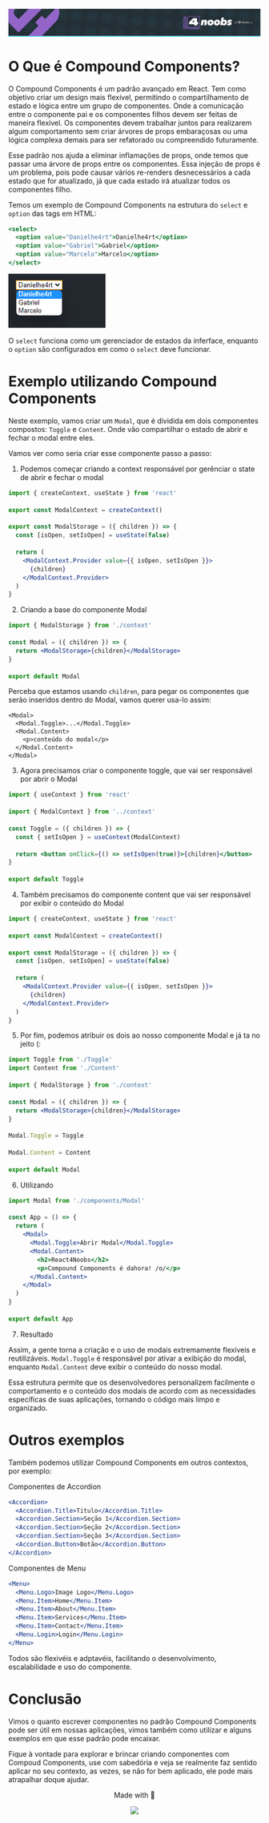 <p align="center">
<a href="https://github.com/he4rt/4noobs" target="_blank">
<img src="../../assets/global/header-4noobs.svg">
</a>
</p>

# O Que é Compound Components?

O Compound Components é um padrão avançado em React.
Tem como objetivo criar um design mais flexível, permitindo o compartilhamento de estado e lógica entre um grupo de componentes. Onde a comunicação entre o componente pai e os componentes filhos devem ser feitas de maneira flexível. Os componentes devem trabalhar juntos para realizarem algum comportamento sem criar árvores de props embaraçosas ou uma lógica complexa demais para ser refatorado ou compreendido futuramente.

Esse padrão nos ajuda a eliminar inflamações de props, onde temos que passar uma árvore de props entre os componentes. Essa injeção de props é um problema, pois pode causar vários re-renders desnecessários a cada estado que for atualizado, já que cada estado irá atualizar todos os componentes filho.

Temos um exemplo de Compound Components na estrutura do `select` e `option` das tags em HTML:

```jsx
<select>
  <option value="Danielhe4rt">Danielhe4rt</option>
  <option value="Gabriel">Gabriel</option>
  <option value="Marcelo">Marcelo</option>
</select>
```

![Demonstração de como é utilizado Compound Components nas tags HTML select e option](/assets/example-select-compound-components.png)

O `select` funciona como um gerenciador de estados da inferface, enquanto o `option` são configurados em como o `select` deve funcionar.

# Exemplo utilizando Compound Components

Neste exemplo, vamos criar um `Modal`, que é dividida em dois componentes compostos: `Toggle` e `Content`. Onde vão compartilhar o estado de abrir e fechar o modal entre eles.

Vamos ver como seria criar esse componente passo a passo:

1. Podemos começar criando a context responsável por gerênciar o state de abrir e fechar o modal

```jsx
import { createContext, useState } from 'react'

export const ModalContext = createContext()

export const ModalStorage = ({ children }) => {
  const [isOpen, setIsOpen] = useState(false)

  return (
    <ModalContext.Provider value={{ isOpen, setIsOpen }}>
      {children}
    </ModalContext.Provider>
  )
}
```

2. Criando a base do componente Modal

```jsx
import { ModalStorage } from './context'

const Modal = ({ children }) => {
  return <ModalStorage>{children}</ModalStorage>
}

export default Modal
```

Perceba que estamos usando `children`, para pegar os componentes que serão inseridos dentro do Modal, vamos querer usa-lo assim:

```
<Modal>
  <Modal.Toggle>...</Modal.Toggle>
  <Modal.Content>
    <p>conteúdo do modal</p>
  </Modal.Content>
</Modal>
```

3. Agora precisamos criar o componente toggle, que vai ser responsável por abrir o Modal

```jsx
import { useContext } from 'react'

import { ModalContext } from '../context'

const Toggle = ({ children }) => {
  const { setIsOpen } = useContext(ModalContext)

  return <button onClick={() => setIsOpen(true)}>{children}</button>
}

export default Toggle
```

4. Também precisamos do componente content que vai ser responsável por exibir o conteúdo do Modal

```jsx
import { createContext, useState } from 'react'

export const ModalContext = createContext()

export const ModalStorage = ({ children }) => {
  const [isOpen, setIsOpen] = useState(false)

  return (
    <ModalContext.Provider value={{ isOpen, setIsOpen }}>
      {children}
    </ModalContext.Provider>
  )
}
```

5. Por fim, podemos atribuir os dois ao nosso componente Modal e já ta no jeito (:

```jsx
import Toggle from './Toggle'
import Content from './Content'

import { ModalStorage } from './context'

const Modal = ({ children }) => {
  return <ModalStorage>{children}</ModalStorage>
}

Modal.Toggle = Toggle

Modal.Content = Content

export default Modal
```

6. Utilizando

```jsx
import Modal from './components/Modal'

const App = () => {
  return (
    <Modal>
      <Modal.Toggle>Abrir Modal</Modal.Toggle>
      <Modal.Content>
        <h2>React4Noobs</h2>
        <p>Compound Components é dahora! /o/</p>
      </Modal.Content>
    </Modal>
  )
}

export default App
```

7. Resultado

Assim, a gente torna a criação e o uso de modais extremamente flexíveis e reutilizáveis. `Modal.Toggle` é responsável por ativar a exibição do modal, enquanto `Modal.Content` deve exibir o conteúdo do nosso modal.

Essa estrutura permite que os desenvolvedores personalizem facilmente o comportamento e o conteúdo dos modais de acordo com as necessidades específicas de suas aplicações, tornando o código mais limpo e organizado.

# Outros exemplos

Também podemos utilizar Compound Components em outros contextos, por exemplo:

Componentes de Accordion

```jsx
<Accordion>
  <Accordion.Title>Titulo</Accordion.Title>
  <Accordion.Section>Seção 1</Accordion.Section>
  <Accordion.Section>Seção 2</Accordion.Section>
  <Accordion.Section>Seção 3</Accordion.Section>
  <Accordion.Button>Botão</Accordion.Button>
</Accordion>
```

Componentes de Menu

```jsx
<Menu>
  <Menu.Logo>Image Logo</Menu.Logo>
  <Menu.Item>Home</Menu.Item>
  <Menu.Item>About</Menu.Item>
  <Menu.Item>Services</Menu.Item>
  <Menu.Item>Contact</Menu.Item>
  <Menu.Login>Login</Menu.Login>
</Menu>
```

Todos são flexivéis e adptavéis, facilitando o desenvolvimento, escalabilidade e uso do componente.

# Conclusão

Vimos o quanto escrever componentes no padrão Compound Components pode ser útil em nossas aplicações, vimos também como utilizar e alguns exemplos em que esse padrão pode encaixar.

Fique à vontade para explorar e brincar criando componentes com Compoud Components, use com sabedória e veja se realmente faz sentido aplicar no seu contexto, as vezes, se não for bem aplicado, ele pode mais atrapalhar doque ajudar.

<p align="center">Made with 💜</p>

<p align="center">
  <a href="https://github.com/he4rt/4noobs" target="_blank">
    <img src="../../assets/global/footer-4noobs.svg" width="380">
  </a>
</p>
